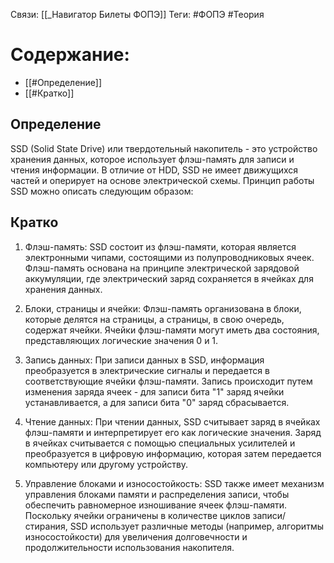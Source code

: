 Связи: [[_Навигатор Билеты ФОПЭ]]
Теги: #ФОПЭ #Теория 

# Содержание:
- [[#Определение]]
- [[#Кратко]]

## Определение
SSD (Solid State Drive) или твердотельный накопитель - это устройство хранения данных, которое использует флэш-память для записи и чтения информации. В отличие от HDD, SSD не имеет движущихся частей и оперирует на основе электрической схемы. Принцип работы SSD можно описать следующим образом:

## Кратко
1. Флэш-память: SSD состоит из флэш-памяти, которая является электронными чипами, состоящими из полупроводниковых ячеек. Флэш-память основана на принципе электрической зарядовой аккумуляции, где электрический заряд сохраняется в ячейках для хранения данных.
    
2. Блоки, страницы и ячейки: Флэш-память организована в блоки, которые делятся на страницы, а страницы, в свою очередь, содержат ячейки. Ячейки флэш-памяти могут иметь два состояния, представляющих логические значения 0 и 1.
    
3. Запись данных: При записи данных в SSD, информация преобразуется в электрические сигналы и передается в соответствующие ячейки флэш-памяти. Запись происходит путем изменения заряда ячеек - для записи бита "1" заряд ячейки устанавливается, а для записи бита "0" заряд сбрасывается.
    
4. Чтение данных: При чтении данных, SSD считывает заряд в ячейках флэш-памяти и интерпретирует его как логические значения. Заряд в ячейках считывается с помощью специальных усилителей и преобразуется в цифровую информацию, которая затем передается компьютеру или другому устройству.
    
5. Управление блоками и износостойкость: SSD также имеет механизм управления блоками памяти и распределения записи, чтобы обеспечить равномерное изношивание ячеек флэш-памяти. Поскольку ячейки ограничены в количестве циклов записи/стирания, SSD использует различные методы (например, алгоритмы износостойкости) для увеличения долговечности и продолжительности использования накопителя.